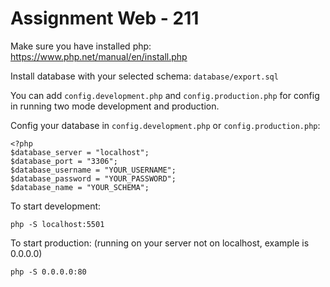 # Assignment Web - 211
Make sure you have installed php:
https://www.php.net/manual/en/install.php

Install database with your selected schema: ```database/export.sql```

You can add `config.development.php` and `config.production.php` for config in running two mode development and production.

Config your database in `config.development.php` or `config.production.php`:
```
<?php
$database_server = "localhost";
$database_port = "3306";
$database_username = "YOUR_USERNAME";
$database_password = "YOUR_PASSWORD";
$database_name = "YOUR_SCHEMA";
```



To start development:
```
php -S localhost:5501
```
To start production: (running on your server not on localhost, example is 0.0.0.0) 
```
php -S 0.0.0.0:80
```